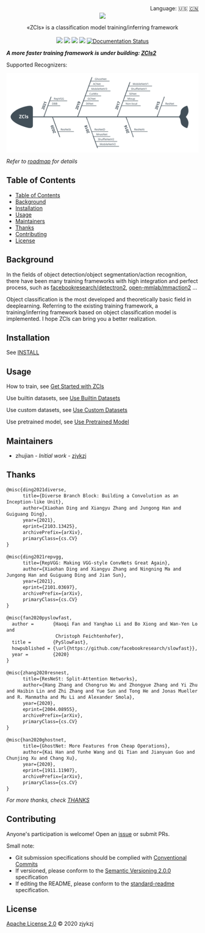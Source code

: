 <div align="right">
  Language:
    🇺🇸
  <a title="Chinese" href="./README.zh-CN.md">🇨🇳</a>
</div>

 <div align="center"><a title="" href="https://github.com/ZJCV/ZCls"><img align="center" src="./imgs/ZCls.png"></a></div>

<p align="center">
  «ZCls» is a classification model training/inferring framework 
<br>
<br>
  <a href="https://github.com/RichardLitt/standard-readme"><img src="https://img.shields.io/badge/standard--readme-OK-green.svg?style=flat-square"></a>
  <a href="https://conventionalcommits.org"><img src="https://img.shields.io/badge/Conventional%20Commits-1.0.0-yellow.svg"></a>
  <a href="http://commitizen.github.io/cz-cli/"><img src="https://img.shields.io/badge/commitizen-friendly-brightgreen.svg"></a>
  <a href="https://pypi.org/project/zcls/"><img src="https://img.shields.io/badge/PYPI-zcls-brightgreen"></a>
  <a href='https://zcls.readthedocs.io/en/latest/?badge=latest'>
    <img src='https://readthedocs.org/projects/zcls/badge/?version=latest' alt='Documentation Status' />
  </a>
</p>

***A more faster training framework is under building: [ZCls2](https://github.com/ZJCV/ZCls2)***

Supported Recognizers:

<p align="center">
<img align="center" src="./imgs/roadmap.svg">
</p>

*Refer to [roadmap](https://zcls.readthedocs.io/en/latest/roadmap/) for details*

## Table of Contents

- [Table of Contents](#table-of-contents)
- [Background](#background)
- [Installation](#installation)
- [Usage](#usage)
- [Maintainers](#maintainers)
- [Thanks](#thanks)
- [Contributing](#contributing)
- [License](#license)

## Background

In the fields of object detection/object segmentation/action recognition, there have been many training frameworks with high integration and perfect process, such as [facebookresearch/detectron2](https://github.com/facebookresearch/detectron2), [open-mmlab/mmaction2](https://github.com/open-mmlab/mmaction2) ...

Object classification is the most developed and theoretically basic field in deeplearning. Referring to the existing training framework, a training/inferring framework based on object classification model is implemented. I hope ZCls can bring you a better realization.

## Installation

See [INSTALL](https://zcls.readthedocs.io/en/latest/install/)

## Usage

How to train, see [Get Started with ZCls](https://zcls.readthedocs.io/en/latest/get-started/)

Use builtin datasets, see [Use Builtin Datasets](https://zcls.readthedocs.io/en/latest/builtin-datasets/)

Use custom datasets, see [Use Custom Datasets](https://zcls.readthedocs.io/en/latest/)

Use pretrained model, see [Use Pretrained Model](https://zcls.readthedocs.io/en/latest/pretrained-model/)

## Maintainers

* zhujian - *Initial work* - [zjykzj](https://github.com/zjykzj)

## Thanks

```
@misc{ding2021diverse,
      title={Diverse Branch Block: Building a Convolution as an Inception-like Unit}, 
      author={Xiaohan Ding and Xiangyu Zhang and Jungong Han and Guiguang Ding},
      year={2021},
      eprint={2103.13425},
      archivePrefix={arXiv},
      primaryClass={cs.CV}
}

@misc{ding2021repvgg,
      title={RepVGG: Making VGG-style ConvNets Great Again}, 
      author={Xiaohan Ding and Xiangyu Zhang and Ningning Ma and Jungong Han and Guiguang Ding and Jian Sun},
      year={2021},
      eprint={2101.03697},
      archivePrefix={arXiv},
      primaryClass={cs.CV}
}

@misc{fan2020pyslowfast,
  author =       {Haoqi Fan and Yanghao Li and Bo Xiong and Wan-Yen Lo and
                  Christoph Feichtenhofer},
  title =        {PySlowFast},
  howpublished = {\url{https://github.com/facebookresearch/slowfast}},
  year =         {2020}
}

@misc{zhang2020resnest,
      title={ResNeSt: Split-Attention Networks}, 
      author={Hang Zhang and Chongruo Wu and Zhongyue Zhang and Yi Zhu and Haibin Lin and Zhi Zhang and Yue Sun and Tong He and Jonas Mueller and R. Manmatha and Mu Li and Alexander Smola},
      year={2020},
      eprint={2004.08955},
      archivePrefix={arXiv},
      primaryClass={cs.CV}
}

@misc{han2020ghostnet,
      title={GhostNet: More Features from Cheap Operations}, 
      author={Kai Han and Yunhe Wang and Qi Tian and Jianyuan Guo and Chunjing Xu and Chang Xu},
      year={2020},
      eprint={1911.11907},
      archivePrefix={arXiv},
      primaryClass={cs.CV}
}
```

*For more thanks, check [THANKS](./THANKS)*

## Contributing

Anyone's participation is welcome! Open an [issue](https://github.com/ZJCV/ZCls/issues) or submit PRs.

Small note:

* Git submission specifications should be complied
  with [Conventional Commits](https://www.conventionalcommits.org/en/v1.0.0-beta.4/)
* If versioned, please conform to the [Semantic Versioning 2.0.0](https://semver.org) specification
* If editing the README, please conform to the [standard-readme](https://github.com/RichardLitt/standard-readme)
  specification.

## License

[Apache License 2.0](LICENSE) © 2020 zjykzj
